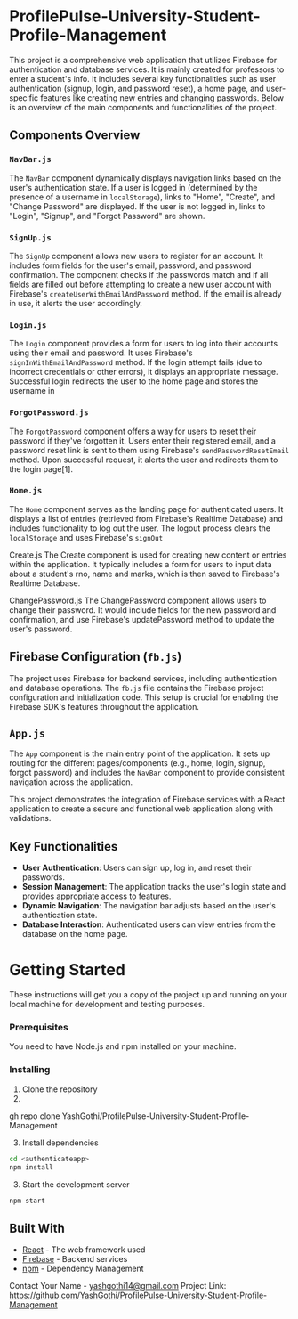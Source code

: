 # ProfilePulse-University-Student-Profile-Management

This project is a comprehensive web application that utilizes Firebase for authentication and database services. It is mainly created for professors to enter a student's info. It includes several key functionalities such as user authentication (signup, login, and password reset), a home page, and user-specific features like creating new entries and changing passwords. Below is an overview of the main components and functionalities of the project.

## Components Overview

### `NavBar.js`

The `NavBar` component dynamically displays navigation links based on the user's authentication state. If a user is logged in (determined by the presence of a username in `localStorage`), links to "Home", "Create", and "Change Password" are displayed. If the user is not logged in, links to "Login", "Signup", and "Forgot Password" are shown.

### `SignUp.js`

The `SignUp` component allows new users to register for an account. It includes form fields for the user's email, password, and password confirmation. The component checks if the passwords match and if all fields are filled out before attempting to create a new user account with Firebase's `createUserWithEmailAndPassword` method. If the email is already in use, it alerts the user accordingly.

### `Login.js`

The `Login` component provides a form for users to log into their accounts using their email and password. It uses Firebase's `signInWithEmailAndPassword` method. If the login attempt fails (due to incorrect credentials or other errors), it displays an appropriate message. Successful login redirects the user to the home page and stores the username in 

### `ForgotPassword.js`

The `ForgotPassword` component offers a way for users to reset their password if they've forgotten it. Users enter their registered email, and a password reset link is sent to them using Firebase's `sendPasswordResetEmail` method. Upon successful request, it alerts the user and redirects them to the login page[1].

### `Home.js`

The `Home` component serves as the landing page for authenticated users. It displays a list of entries (retrieved from Firebase's Realtime Database) and includes functionality to log out the user. The logout process clears the `localStorage` and uses Firebase's `signOut` 

Create.js
The Create component is used for creating new content or entries within the application. It typically includes a form for users to input data about a student's rno, name and marks, which is then saved to Firebase's Realtime Database.

ChangePassword.js
The ChangePassword component allows users to change their password. It would include fields for the new password and confirmation, and use Firebase's updatePassword method to update the user's password.

## Firebase Configuration (`fb.js`)

The project uses Firebase for backend services, including authentication and database operations. The `fb.js` file contains the Firebase project configuration and initialization code. This setup is crucial for enabling the Firebase SDK's features throughout the application.

## `App.js`

The `App` component is the main entry point of the application. It sets up routing for the different pages/components (e.g., home, login, signup, forgot password) and includes the `NavBar` component to provide consistent navigation across the application.

This project demonstrates the integration of Firebase services with a React application to create a secure and functional web application along with validations.

## Key Functionalities

- **User Authentication**: Users can sign up, log in, and reset their passwords.
- **Session Management**: The application tracks the user's login state and provides appropriate access to features.
- **Dynamic Navigation**: The navigation bar adjusts based on the user's authentication state.
- **Database Interaction**: Authenticated users can view entries from the database on the home page.

# Getting Started

These instructions will get you a copy of the project up and running on your local machine for development and testing purposes.

### Prerequisites

You need to have Node.js and npm installed on your machine. 

### Installing

1. Clone the repository
2. 
gh repo clone YashGothi/ProfilePulse-University-Student-Profile-Management

3. Install dependencies
```sh
cd <authenticateapp>
npm install
```
3. Start the development server
```sh
npm start
```
## Built With

* [React](https://reactjs.org/) - The web framework used
* [Firebase](https://firebase.google.com/) - Backend services
* [npm](https://www.npmjs.com/) - Dependency Management

Contact
Your Name - yashgothi14@gmail.com
Project Link: https://github.com/YashGothi/ProfilePulse-University-Student-Profile-Management

